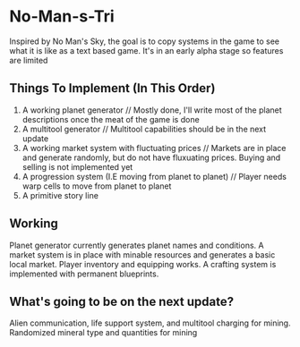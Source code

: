 # No-Man-s-Tri
Inspired by No Man's Sky, the goal is to copy systems in the game to see what it is like as a text based game. It's in an early alpha stage so features are limited

## Things To Implement (In This Order)
1. A working planet generator // Mostly done, I'll write most of the planet descriptions once the meat of the game is done
2. A multitool generator // Multitool capabilities should be in the next update
3. A working market system with fluctuating prices // Markets are in place and generate randomly, but do not have fluxuating prices. Buying and selling is not implemented yet
4. A progression system (I.E moving from planet to planet) // Player needs warp cells to move from planet to planet
5. A primitive story line

## Working
Planet generator currently generates planet names and conditions. A market system is in place with minable resources and generates a basic local market. Player inventory and equipping works. A crafting system is implemented with permanent blueprints.

## What's going to be on the next update?
Alien communication, life support system, and multitool charging for mining. Randomized mineral type and quantities for mining
